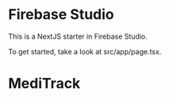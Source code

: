 # Firebase Studio

This is a NextJS starter in Firebase Studio.

To get started, take a look at src/app/page.tsx.
# MediTrack
